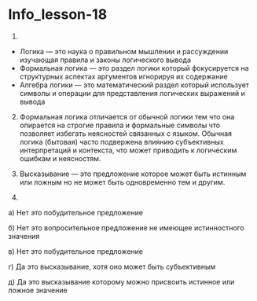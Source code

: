# Info_lesson-18 
1.
- Логика — это наука о правильном мышлении и рассуждении изучающая правила и законы логического вывода
- Формальная логика — это раздел логики который фокусируется на структурных аспектах аргументов игнорируя их содержание
- Алгебра логики — это математический раздел который использует символы и операции для представления логических выражений и вывода
2. Формальная логика отличается от обычной логики тем что она опирается на строгие правила и формальные символы что позволяет избегать неясностей связанных с языком. Обычная логика (бытовая) часто подвержена влиянию субъективных интерпретаций и контекста, что может приводить к логическим ошибкам и неясностям.
3. Высказывание — это предложение которое может быть истинным или ложным но не может быть одновременно тем и другим.

4.

а) Нет это побудительное предложение 

б) Нет это вопросительное предложение не имеющее истинностного значения 

в) Нет это побудительное предложение 

г) Да это высказывание, хотя оно может быть субъективным 

д) Да это высказывание которому можно присвоить истинное или ложное значение

